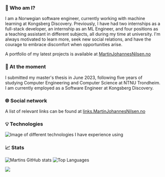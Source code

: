 ### 👋 Who am I?

I am a Norwegian software engineer, currently working with machine learning at Kongsberg Discovery. Previously, I have had two internships as a full-stack developer, an internship as an ML Engineer, and four positions as a teaching assistant in different subjects, all during my time at university. I'm always motivated to learn more, seek new social relations, and have the courage to embrace discomfort when opportunities arise.

A portfolio of my latest projects is available at [MartinJohannesNilsen.no](https://martinjohannesnilsen.no)

### 🔭 At the moment

I submitted my master's thesis in June 2023, following five years of studying Computer Engineering and Computer Science at NTNU Trondheim. I am currently employed as a Software Engineer at Kongsberg Discovery.

### 🌐 Social network

A list of relevant links can be found at [links.MartinJohannesNilsen.no](https://links.martinjohannesnilsen.no)


### 💡 Technologies

<img alt="Image of different technologies I have experience using" src="https://github.com/Martinnilsen99/Martinnilsen99/blob/main/assets/img/technologies.png"/>

### 📈 Stats

![Martins GitHub stats](https://github-readme-stats.vercel.app/api?username=MartinJohannesNilsen&theme=calm&show_icons=true&hide=prs&line_height=24&count_private=true&bg_color=021b2e&icon_color=fff&text_color=fff&title_color=fff&hide_border=true)
![Top Languages](https://github-readme-stats.vercel.app/api/top-langs/?username=MartinJohannesNilsen&theme=calm&langs_count=6&layout=compact&exclude_repo=NTNU-M.Sc.-Computer-Science&bg_color=021b2e&title_color=fff&hide_border=true&text_color=fff)

![](https://komarev.com/ghpvc/?username=MartinNilsen99&style=flat-square)

